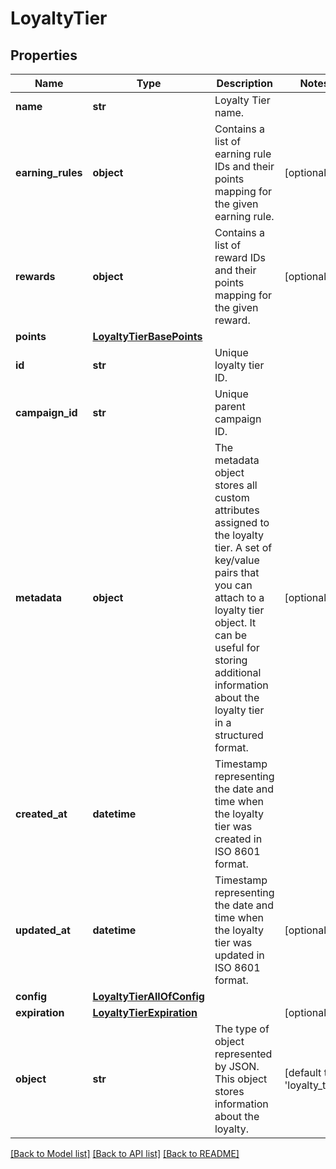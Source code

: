 # LoyaltyTier


## Properties
Name | Type | Description | Notes
------------ | ------------- | ------------- | -------------
**name** | **str** | Loyalty Tier name. | 
**earning_rules** | **object** | Contains a list of earning rule IDs and their points mapping for the given earning rule. | [optional] 
**rewards** | **object** | Contains a list of reward IDs and their points mapping for the given reward. | [optional] 
**points** | [**LoyaltyTierBasePoints**](LoyaltyTierBasePoints.md) |  | 
**id** | **str** | Unique loyalty tier ID. | 
**campaign_id** | **str** | Unique parent campaign ID. | 
**metadata** | **object** | The metadata object stores all custom attributes assigned to the loyalty tier. A set of key/value pairs that you can attach to a loyalty tier object. It can be useful for storing additional information about the loyalty tier in a structured format. | [optional] 
**created_at** | **datetime** | Timestamp representing the date and time when the loyalty tier was created in ISO 8601 format. | 
**updated_at** | **datetime** | Timestamp representing the date and time when the loyalty tier was updated in ISO 8601 format. | [optional] 
**config** | [**LoyaltyTierAllOfConfig**](LoyaltyTierAllOfConfig.md) |  | 
**expiration** | [**LoyaltyTierExpiration**](LoyaltyTierExpiration.md) |  | [optional] 
**object** | **str** | The type of object represented by JSON. This object stores information about the loyalty. | [default to 'loyalty_tier']

[[Back to Model list]](../README.md#documentation-for-models) [[Back to API list]](../README.md#documentation-for-api-endpoints) [[Back to README]](../README.md)


